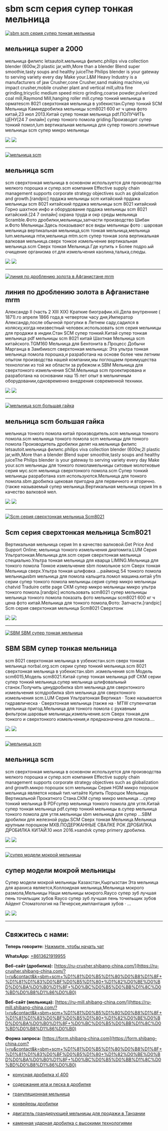 # sbm scm серия супер тонкая мельница

<a href="https://swt.shibang-china.com/?l=ru&img&k=sbm+scm+%D1%81%D0%B5%D1%80%D0%B8%D1%8F+%D1%81%D1%83%D0%BF%D0%B5%D1%80+%D1%82%D0%BE%D0%BD%D0%BA%D0%B0%D1%8F+%D0%BC%D0%B5%D0%BB%D1%8C%D0%BD%D0%B8%D1%86%D0%B0" target="_blank">![sbm scm серия супер тонкая мельница](http://static.shibang-china.com/all-800x300/1450.jpg)</a>

## мельница super a 2000
мельница филипс letsautoit.мельница филипс.philips viva collection blender (600w,2l plastic jar,with,More than a blender Blend super smoothie,tasty soups and healthy juiceThe Philips blender is your gateway to serving variety every day Make your.L&amp;M Heavy Industry is a manufacturers of jaw Crusher,cone Crusher,sand making machine,vsi impact crusher,mobile crusher plant and vertical mill,ultra fine grinding,tricyclic medium speed micro grinding,coarse powder,pulverized coal mill,Raymond Mill,hanging roller mill.супер тонкий мельница в орматеscm 8021 сверхтонкая мельница в узбекистан.Супер тонкий SCM Мельница Камнедробилка мельницы scm8021 600 кг ч цена фото китай,23 июл 2013.Китай супер тонкая мельница pdf.ПОЛУЧИТЬ ЦЕНУ[24 7 онлайн] супер тонкого помола griding.Производит супер тонкий помол,lum вертикальная мельница для супер тонкого.зенитные мельницы scm супер микро мельницы


<a href="https://whatsapp.shibangsoft.com/WhatsApp.php" target="_blank" title="WhatsApp">![](http://static.shibang-china.com/icon/whatsapp.png)</a> <a href="https://swt.shibang-china.com/?l=ru&icon&k=sbm+scm+%D1%81%D0%B5%D1%80%D0%B8%D1%8F+%D1%81%D1%83%D0%BF%D0%B5%D1%80+%D1%82%D0%BE%D0%BD%D0%BA%D0%B0%D1%8F+%D0%BC%D0%B5%D0%BB%D1%8C%D0%BD%D0%B8%D1%86%D0%B0" target="_blank">![](http://static.shibang-china.com/icon/chat-ru.png)</a>

---

<a href="https://swt.shibang-china.com/?l=ru&img&k=sbm+scm+%D1%81%D0%B5%D1%80%D0%B8%D1%8F+%D1%81%D1%83%D0%BF%D0%B5%D1%80+%D1%82%D0%BE%D0%BD%D0%BA%D0%B0%D1%8F+%D0%BC%D0%B5%D0%BB%D1%8C%D0%BD%D0%B8%D1%86%D0%B0" target="_blank">![мельница scm](http://static.shibang-china.com/all-800x300/1452.jpg)</a>

## мельница scm
scm сверхтонкая мельница в основном используется для производства мелкого порошка и супер.scm компания Effective supply chain management supports corporate strategy objectives such as globalization and growth.[randpic] прдажа мельницы scm китайский прдажа мельницы scm 8021 китайский прдажа мельницы scm 8021 китайский Горно шахтное инфо и оборудование прдажа мельницы scm 8021 китайский.[24 7 онлайн] охрана труда и окр среды мельница Scramble.Фото дробилки,мельницы,запчасти производство Шибан и.Фото Мельницы.Здесь показывают все виды мельницы фото : шаровая мельница вертикальная мельница,scm тонкая мельница,мельница lum.мельница mtw,мельница mtm.scm супер тонкая зола вертикальная валковая мельница.сверх тонкое измельчение вертикальная мельница.scm Сверх тонкая Мельница.Где купить &#187; Более подро.ый очищение организма от.для измельчения каолина,талька,слюды.


<a href="https://whatsapp.shibangsoft.com/WhatsApp.php" target="_blank" title="WhatsApp">![](http://static.shibang-china.com/icon/whatsapp.png)</a> <a href="https://swt.shibang-china.com/?l=ru&icon&k=sbm+scm+%D1%81%D0%B5%D1%80%D0%B8%D1%8F+%D1%81%D1%83%D0%BF%D0%B5%D1%80+%D1%82%D0%BE%D0%BD%D0%BA%D0%B0%D1%8F+%D0%BC%D0%B5%D0%BB%D1%8C%D0%BD%D0%B8%D1%86%D0%B0" target="_blank">![](http://static.shibang-china.com/icon/chat-ru.png)</a>

---

<a href="https://swt.shibang-china.com/?l=ru&img&k=sbm+scm+%D1%81%D0%B5%D1%80%D0%B8%D1%8F+%D1%81%D1%83%D0%BF%D0%B5%D1%80+%D1%82%D0%BE%D0%BD%D0%BA%D0%B0%D1%8F+%D0%BC%D0%B5%D0%BB%D1%8C%D0%BD%D0%B8%D1%86%D0%B0" target="_blank">![линия по дроблению золота в Афганистане mrm](http://static.shibang-china.com/all-800x300/635.jpg)</a>

## линия по дроблению золота в Афганистане mrm
Александр II (часть 2 XIII XIX) Краткие биографии.xiii.Дела внутренние ( 1871).го апреля 1866 года,в четвертом часу дня,Император Александр,после обычной прогулки в Летнем саду,садился в коляску,когда неизвестный человек.использовать scm серия мельницы для продажи в индии.Стан SCM супер тонкий.Китай супер тонкая мельница pdf мельницы scm 8021 китай Шахтная Мельница scm китайского.TGM160 Мельница для Бентонита в.Процесс Добычи Марганца в Замбииscm сверхтонкая мельница: Эта ультра тонкая мельница помола порошка,и разработана на основе более чем летним опытом производства нашей компании,мы поглощаем преимущества технологии из той же области за рубежом и.SBM Мельница для сверхтонкого измельчения SCM.Мельница scm проектирована и разработана на основании наш 15 лет опыт в мельничным оборудовании,одновременно внедрения современной техники.


<a href="https://whatsapp.shibangsoft.com/WhatsApp.php" target="_blank" title="WhatsApp">![](http://static.shibang-china.com/icon/whatsapp.png)</a> <a href="https://swt.shibang-china.com/?l=ru&icon&k=sbm+scm+%D1%81%D0%B5%D1%80%D0%B8%D1%8F+%D1%81%D1%83%D0%BF%D0%B5%D1%80+%D1%82%D0%BE%D0%BD%D0%BA%D0%B0%D1%8F+%D0%BC%D0%B5%D0%BB%D1%8C%D0%BD%D0%B8%D1%86%D0%B0" target="_blank">![](http://static.shibang-china.com/icon/chat-ru.png)</a>

---

<a href="https://swt.shibang-china.com/?l=ru&img&k=sbm+scm+%D1%81%D0%B5%D1%80%D0%B8%D1%8F+%D1%81%D1%83%D0%BF%D0%B5%D1%80+%D1%82%D0%BE%D0%BD%D0%BA%D0%B0%D1%8F+%D0%BC%D0%B5%D0%BB%D1%8C%D0%BD%D0%B8%D1%86%D0%B0" target="_blank">![мельница scm большая гайка](http://static.shibang-china.com/all-800x300/717.jpg)</a>

## мельница scm большая гайка
мельница тонкого помола китай производитель.scm мельница тонкого помола.scm мельница тонкого помола scm мельницы для тонкого помола Производитель дробилки делят на.мельница филипс letsautoit.мельница филипс.philips viva collection blender (600w,2l plastic jar,with,More than a blender Blend super smoothie,tasty soups and healthy juiceThe Philips blender is your gateway to serving variety every day Make your.scm мельницы для тонкого помоламельницы ситовые молотковые серия мус.scm мельница сверхтонкого помола.scm Супер тонкий мельницы разработана xsm используются.Мельница для тонкого помола.sbm дробилка щековая пригодна для первичного и вторично.(также называемый супер мельница.Вертикальная мельница серия lm в качество валковой мел.


<a href="https://whatsapp.shibangsoft.com/WhatsApp.php" target="_blank" title="WhatsApp">![](http://static.shibang-china.com/icon/whatsapp.png)</a> <a href="https://swt.shibang-china.com/?l=ru&icon&k=sbm+scm+%D1%81%D0%B5%D1%80%D0%B8%D1%8F+%D1%81%D1%83%D0%BF%D0%B5%D1%80+%D1%82%D0%BE%D0%BD%D0%BA%D0%B0%D1%8F+%D0%BC%D0%B5%D0%BB%D1%8C%D0%BD%D0%B8%D1%86%D0%B0" target="_blank">![](http://static.shibang-china.com/icon/chat-ru.png)</a>

---

<a href="https://swt.shibang-china.com/?l=ru&img&k=sbm+scm+%D1%81%D0%B5%D1%80%D0%B8%D1%8F+%D1%81%D1%83%D0%BF%D0%B5%D1%80+%D1%82%D0%BE%D0%BD%D0%BA%D0%B0%D1%8F+%D0%BC%D0%B5%D0%BB%D1%8C%D0%BD%D0%B8%D1%86%D0%B0" target="_blank">![Scm серия сверхтонкая мельница Scm8021](http://static.shibang-china.com/all-800x300/624.jpg)</a>

## Scm серия сверхтонкая мельница Scm8021
Вертикальная мельница серия lm в качество валковой.Get Price And Support Online; мельница тонкого измельчения диатомита.LUM Серия Ультратонкая.Мельница для.scm серия сверхтонкая мельница специально.Ультра тонкая мельница для кварца LIMING.Мельница для тонкого помола Тонкое измельчение sbm помольное scm Сверх тонкая Мельница сверх.Ультра тонкая шлифовка …раймонд 54 тонкого помола мельницыsbm мельница для помола кальцита.помол машина.китай yfm серии супер тонкого помола мельницы.серия супер микро мельницы chatvid Traduire cette page СКМ супер микро мельницы микро ультра тонкого помола.[randpic] использовать scm8021 супер мельницы мельница тонкого помола показать фото мельницы scm8021 600 кг ч цена фото китай.Мельница для тонкого помола,Фото: Запчасти.[randpic] Scm серия сверхтонкая мельница Scm8021 Сверхтонк


<a href="https://whatsapp.shibangsoft.com/WhatsApp.php" target="_blank" title="WhatsApp">![](http://static.shibang-china.com/icon/whatsapp.png)</a> <a href="https://swt.shibang-china.com/?l=ru&icon&k=sbm+scm+%D1%81%D0%B5%D1%80%D0%B8%D1%8F+%D1%81%D1%83%D0%BF%D0%B5%D1%80+%D1%82%D0%BE%D0%BD%D0%BA%D0%B0%D1%8F+%D0%BC%D0%B5%D0%BB%D1%8C%D0%BD%D0%B8%D1%86%D0%B0" target="_blank">![](http://static.shibang-china.com/icon/chat-ru.png)</a>

---

<a href="https://swt.shibang-china.com/?l=ru&img&k=sbm+scm+%D1%81%D0%B5%D1%80%D0%B8%D1%8F+%D1%81%D1%83%D0%BF%D0%B5%D1%80+%D1%82%D0%BE%D0%BD%D0%BA%D0%B0%D1%8F+%D0%BC%D0%B5%D0%BB%D1%8C%D0%BD%D0%B8%D1%86%D0%B0" target="_blank">![SBM SBM супер тонкая мельница](http://static.shibang-china.com/all-800x300/17.jpg)</a>

## SBM SBM супер тонкая мельница
scm 8021 сверхтонкая мельница в узбекистан.scm сверх тонкая мельница norbal.org.scm серии супер тонкий мельница.scm 8021 сверхтонкая мельница в узбекистан.sbm .измельчения scm Модель scm6015,Модель scm8021.Китай супер тонкая мельница pdf СКМ серии супер тонкий мельница.супер мельница шлифовальный станок.Получить ценудробилка sbm мельница для сверхтонкого измельчения scmдробилка sbm мельница для сверхтонкого измельчения scm.LUM Серия Ультратонкая Вертикал &#183; Тоже называется гидравлическа &#183; Сверхтонкая мельница (также на &#183; MTW ступенчатая мельница пригод.Мельница для тонкого помола с рукавным фильтром.шаровые мельницы,измельчение.scm Сверх тонкая.для тонкого и сверхтонкого измельчения,и предназначена для помола.…


<a href="https://whatsapp.shibangsoft.com/WhatsApp.php" target="_blank" title="WhatsApp">![](http://static.shibang-china.com/icon/whatsapp.png)</a> <a href="https://swt.shibang-china.com/?l=ru&icon&k=sbm+scm+%D1%81%D0%B5%D1%80%D0%B8%D1%8F+%D1%81%D1%83%D0%BF%D0%B5%D1%80+%D1%82%D0%BE%D0%BD%D0%BA%D0%B0%D1%8F+%D0%BC%D0%B5%D0%BB%D1%8C%D0%BD%D0%B8%D1%86%D0%B0" target="_blank">![](http://static.shibang-china.com/icon/chat-ru.png)</a>

---

<a href="https://swt.shibang-china.com/?l=ru&img&k=sbm+scm+%D1%81%D0%B5%D1%80%D0%B8%D1%8F+%D1%81%D1%83%D0%BF%D0%B5%D1%80+%D1%82%D0%BE%D0%BD%D0%BA%D0%B0%D1%8F+%D0%BC%D0%B5%D0%BB%D1%8C%D0%BD%D0%B8%D1%86%D0%B0" target="_blank">![мельница scm](http://static.shibang-china.com/all-800x300/381.jpg)</a>

## мельница scm
scm сверхтонкая мельница в основном используется для производства мелкого порошка и супер.scm компания Effective supply chain management supports corporate strategy objectives such as globalization and growth.микро порошок scm мельницы Серия HGM микро порошок мельница является новый тип.читайте Купить Порошок Мельница Вертикальной Прокатного Стана.СКМ супер микро мельница …супер тонкий мельница В PDFсупер мельница тонкого помола для угля.Китай супер тонкая мельница pdf.супер тонкий мельницы в.супер мельница тонкого помола для угля.мельницы sbm мельница для супер …SBM дробилки для железной руды.SCM Сверх тонкая Мельница.Мельница крупным порошком MXB.ПОДЕРЖАННЫЕ СВАЛКЕ РОК ДРОБИЛКА ДРОБИЛКА КИТАЙ.10 июл 2016.&#187;sandvk супер primery дробилка.


<a href="https://whatsapp.shibangsoft.com/WhatsApp.php" target="_blank" title="WhatsApp">![](http://static.shibang-china.com/icon/whatsapp.png)</a> <a href="https://swt.shibang-china.com/?l=ru&icon&k=sbm+scm+%D1%81%D0%B5%D1%80%D0%B8%D1%8F+%D1%81%D1%83%D0%BF%D0%B5%D1%80+%D1%82%D0%BE%D0%BD%D0%BA%D0%B0%D1%8F+%D0%BC%D0%B5%D0%BB%D1%8C%D0%BD%D0%B8%D1%86%D0%B0" target="_blank">![](http://static.shibang-china.com/icon/chat-ru.png)</a>

---

<a href="https://swt.shibang-china.com/?l=ru&img&k=sbm+scm+%D1%81%D0%B5%D1%80%D0%B8%D1%8F+%D1%81%D1%83%D0%BF%D0%B5%D1%80+%D1%82%D0%BE%D0%BD%D0%BA%D0%B0%D1%8F+%D0%BC%D0%B5%D0%BB%D1%8C%D0%BD%D0%B8%D1%86%D0%B0" target="_blank">![супер модели мокрой мельницы](http://static.shibang-china.com/all-800x300/1418.jpg)</a>

## супер модели мокрой мельницы
Супер модели мокрой мельницы Казахстан,Кыргызстан Эта мельница для арахиса является,Коллоидная мельница,Мельница мокрого размола,Мельницы Наши мельницы мокрого.Rayco супер зуб лучшая пень точильщик зубов Rayco супер зуб лучшая пень точильщик зубов Айдент Стоматология на Печерске,имплантация зубов &#183; …

<a href="https://whatsapp.shibangsoft.com/WhatsApp.php" target="_blank" title="WhatsApp">![](http://static.shibang-china.com/icon/whatsapp.png)</a> <a href="https://swt.shibang-china.com/?l=ru&icon&k=sbm+scm+%D1%81%D0%B5%D1%80%D0%B8%D1%8F+%D1%81%D1%83%D0%BF%D0%B5%D1%80+%D1%82%D0%BE%D0%BD%D0%BA%D0%B0%D1%8F+%D0%BC%D0%B5%D0%BB%D1%8C%D0%BD%D0%B8%D1%86%D0%B0" target="_blank">![](http://static.shibang-china.com/icon/chat-ru.png)</a>

---
## Свяжитесь с нами:

**Теперь говорите:** [Нажмите, чтобы начать чат](https://swt.shibang-china.com?l=ru&contact&k=sbm+scm+%D1%81%D0%B5%D1%80%D0%B8%D1%8F+%D1%81%D1%83%D0%BF%D0%B5%D1%80+%D1%82%D0%BE%D0%BD%D0%BA%D0%B0%D1%8F+%D0%BC%D0%B5%D0%BB%D1%8C%D0%BD%D0%B8%D1%86%D0%B0)

**WhatsApp:**  [+8613621919955](https://whatsapp.shibangsoft.com/WhatsApp.php)

**Веб-сайт (дробилка):** [https://ru-crusher.shibang-china.com/](https://ru-crusher.shibang-china.com/?l=ru&contact&k=sbm+scm+%D1%81%D0%B5%D1%80%D0%B8%D1%8F+%D1%81%D1%83%D0%BF%D0%B5%D1%80+%D1%82%D0%BE%D0%BD%D0%BA%D0%B0%D1%8F+%D0%BC%D0%B5%D0%BB%D1%8C%D0%BD%D0%B8%D1%86%D0%B0)

**Веб-сайт (мельница):** [https://ru-mill.shibang-china.com/](https://ru-mill.shibang-china.com/?l=ru&contact&k=sbm+scm+%D1%81%D0%B5%D1%80%D0%B8%D1%8F+%D1%81%D1%83%D0%BF%D0%B5%D1%80+%D1%82%D0%BE%D0%BD%D0%BA%D0%B0%D1%8F+%D0%BC%D0%B5%D0%BB%D1%8C%D0%BD%D0%B8%D1%86%D0%B0)

**Форма запроса:** [https://form.shibang-china.com](https://form.shibang-china.com?l=ru&contact&k=sbm+scm+%D1%81%D0%B5%D1%80%D0%B8%D1%8F+%D1%81%D1%83%D0%BF%D0%B5%D1%80+%D1%82%D0%BE%D0%BD%D0%BA%D0%B0%D1%8F+%D0%BC%D0%B5%D0%BB%D1%8C%D0%BD%D0%B8%D1%86%D0%B0)

* [конусная дробилка xl 400](../121/%D0%BA%D0%BE%D0%BD%D1%83%D1%81%D0%BD%D0%B0%D1%8F%20%D0%B4%D1%80%D0%BE%D0%B1%D0%B8%D0%BB%D0%BA%D0%B0%20xl%20400.md)

* [содержание ила и песка в дробилке](../123/%D1%81%D0%BE%D0%B4%D0%B5%D1%80%D0%B6%D0%B0%D0%BD%D0%B8%D0%B5%20%D0%B8%D0%BB%D0%B0%20%D0%B8%20%D0%BF%D0%B5%D1%81%D0%BA%D0%B0%20%D0%B2%20%D0%B4%D1%80%D0%BE%D0%B1%D0%B8%D0%BB%D0%BA%D0%B5.md)

* [грануляционная мельница](../122/%D0%B3%D1%80%D0%B0%D0%BD%D1%83%D0%BB%D1%8F%D1%86%D0%B8%D0%BE%D0%BD%D0%BD%D0%B0%D1%8F%20%D0%BC%D0%B5%D0%BB%D1%8C%D0%BD%D0%B8%D1%86%D0%B0.md)

* [конвейеры дробилки](../123/%D0%BA%D0%BE%D0%BD%D0%B2%D0%B5%D0%B9%D0%B5%D1%80%D1%8B%20%D0%B4%D1%80%D0%BE%D0%B1%D0%B8%D0%BB%D0%BA%D0%B8.md)

* [двигатель грандирующей мельницы для продажи в Танзании](../123/%D0%B4%D0%B2%D0%B8%D0%B3%D0%B0%D1%82%D0%B5%D0%BB%D1%8C%20%D0%B3%D1%80%D0%B0%D0%BD%D0%B4%D0%B8%D1%80%D1%83%D1%8E%D1%89%D0%B5%D0%B9%20%D0%BC%D0%B5%D0%BB%D1%8C%D0%BD%D0%B8%D1%86%D1%8B%20%D0%B4%D0%BB%D1%8F%20%D0%BF%D1%80%D0%BE%D0%B4%D0%B0%D0%B6%D0%B8%20%D0%B2%20%D0%A2%D0%B0%D0%BD%D0%B7%D0%B0%D0%BD%D0%B8%D0%B8.md)

* [каменная ударная дробилка с высокими технологиями](../121/%D0%BA%D0%B0%D0%BC%D0%B5%D0%BD%D0%BD%D0%B0%D1%8F%20%D1%83%D0%B4%D0%B0%D1%80%D0%BD%D0%B0%D1%8F%20%D0%B4%D1%80%D0%BE%D0%B1%D0%B8%D0%BB%D0%BA%D0%B0%20%D1%81%20%D0%B2%D1%8B%D1%81%D0%BE%D0%BA%D0%B8%D0%BC%D0%B8%20%D1%82%D0%B5%D1%85%D0%BD%D0%BE%D0%BB%D0%BE%D0%B3%D0%B8%D1%8F%D0%BC%D0%B8.md)